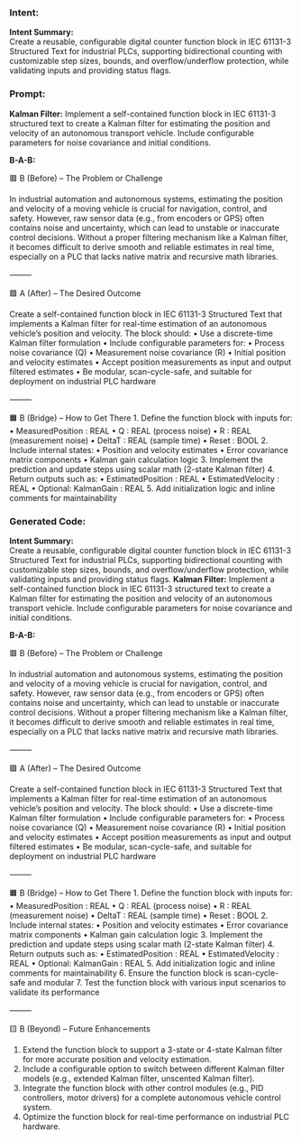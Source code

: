 ### Intent:
**Intent Summary:**  
Create a reusable, configurable digital counter function block in IEC 61131-3 Structured Text for industrial PLCs, supporting bidirectional counting with customizable step sizes, bounds, and overflow/underflow protection, while validating inputs and providing status flags.

### Prompt:
**Kalman Filter:**
Implement a self-contained function block in IEC 61131-3 structured text to create a Kalman filter for estimating the position and velocity of an autonomous transport vehicle. Include configurable parameters for noise covariance and initial conditions.

**B-A-B:**

🟥 B (Before) – The Problem or Challenge

In industrial automation and autonomous systems, estimating the position and velocity of a moving vehicle is crucial for navigation, control, and safety. However, raw sensor data (e.g., from encoders or GPS) often contains noise and uncertainty, which can lead to unstable or inaccurate control decisions. Without a proper filtering mechanism like a Kalman filter, it becomes difficult to derive smooth and reliable estimates in real time, especially on a PLC that lacks native matrix and recursive math libraries.

⸻

🟩 A (After) – The Desired Outcome

Create a self-contained function block in IEC 61131-3 Structured Text that implements a Kalman filter for real-time estimation of an autonomous vehicle’s position and velocity. The block should:
	•	Use a discrete-time Kalman filter formulation
	•	Include configurable parameters for:
	•	Process noise covariance (Q)
	•	Measurement noise covariance (R)
	•	Initial position and velocity estimates
	•	Accept position measurements as input and output filtered estimates
	•	Be modular, scan-cycle-safe, and suitable for deployment on industrial PLC hardware

⸻

🟧 B (Bridge) – How to Get There
	1.	Define the function block with inputs for:
	•	MeasuredPosition : REAL
	•	Q : REAL (process noise)
	•	R : REAL (measurement noise)
	•	DeltaT : REAL (sample time)
	•	Reset : BOOL
	2.	Include internal states:
	•	Position and velocity estimates
	•	Error covariance matrix components
	•	Kalman gain calculation logic
	3.	Implement the prediction and update steps using scalar math (2-state Kalman filter)
	4.	Return outputs such as:
	•	EstimatedPosition : REAL
	•	EstimatedVelocity : REAL
	•	Optional: KalmanGain : REAL
	5.	Add initialization logic and inline comments for maintainability

### Generated Code:
**Intent Summary:**  
Create a reusable, configurable digital counter function block in IEC 61131-3 Structured Text for industrial PLCs, supporting bidirectional counting with customizable step sizes, bounds, and overflow/underflow protection, while validating inputs and providing status flags.
**Kalman Filter:**
Implement a self-contained function block in IEC 61131-3 structured text to create a Kalman filter for estimating the position and velocity of an autonomous transport vehicle. Include configurable parameters for noise covariance and initial conditions.

**B-A-B:**

🟥 B (Before) – The Problem or Challenge

In industrial automation and autonomous systems, estimating the position and velocity of a moving vehicle is crucial for navigation, control, and safety. However, raw sensor data (e.g., from encoders or GPS) often contains noise and uncertainty, which can lead to unstable or inaccurate control decisions. Without a proper filtering mechanism like a Kalman filter, it becomes difficult to derive smooth and reliable estimates in real time, especially on a PLC that lacks native matrix and recursive math libraries.

⸻

🟩 A (After) – The Desired Outcome

Create a self-contained function block in IEC 61131-3 Structured Text that implements a Kalman filter for real-time estimation of an autonomous vehicle’s position and velocity. The block should:
	•	Use a discrete-time Kalman filter formulation
	•	Include configurable parameters for:
	•	Process noise covariance (Q)
	•	Measurement noise covariance (R)
	•	Initial position and velocity estimates
	•	Accept position measurements as input and output filtered estimates
	•	Be modular, scan-cycle-safe, and suitable for deployment on industrial PLC hardware

⸻

🟧 B (Bridge) – How to Get There
	1.	Define the function block with inputs for:
	•	MeasuredPosition : REAL
	•	Q : REAL (process noise)
	•	R : REAL (measurement noise)
	•	DeltaT : REAL (sample time)
	•	Reset : BOOL
	2.	Include internal states:
	•	Position and velocity estimates
	•	Error covariance matrix components
	•	Kalman gain calculation logic
	3.	Implement the prediction and update steps using scalar math (2-state Kalman filter)
	4.	Return outputs such as:
	•	EstimatedPosition : REAL
	•	EstimatedVelocity : REAL
	•	Optional: KalmanGain : REAL
	5.	Add initialization logic and inline comments for maintainability
	6.	Ensure the function block is scan-cycle-safe and modular
	7.	Test the function block with various input scenarios to validate its performance

⸻

🟨 B (Beyond) – Future Enhancements

1.	Extend the function block to support a 3-state or 4-state Kalman filter for more accurate position and velocity estimation.
2.	Include a configurable option to switch between different Kalman filter models (e.g., extended Kalman filter, unscented Kalman filter).
3.	Integrate the function block with other control modules (e.g., PID controllers, motor drivers) for a complete autonomous vehicle control system.
4.	Optimize the function block for real-time performance on industrial PLC hardware.
